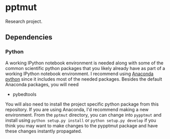 pptmut
======

Research project.

## Dependencies

### Python

A working IPython notebook environment is needed along with some of the common
scientific python packages that you likely already have as part of a working
IPython notebook environment. I recommend using 
[Anaconda python](https://store.continuum.io/cshop/anaconda/) since it includes
most of the needed packages. Besides the default Anaconda packages, you will 
need

* pybedtools

You will also need to install the project specific python package from this
repository. If you are using Anaconda, I'd recommend making a new environment.
From the `pptmut` directory, you can change into `pypptmut` and install using
`python setup.py install` or `python setup.py develop` if you think you may want
to make changes to the pypptmut package and have these changes instantly 
propagated.
